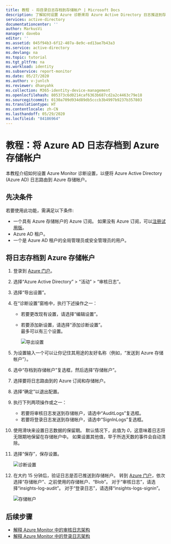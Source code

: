 ```yaml
---
title: 教程 - 将目录日志存档到存储帐户 | Microsoft Docs
description: 了解如何设置 Azure 诊断来将 Azure Active Directory 日志推送到存储帐户
services: active-directory
documentationcenter: ''
author: MarkusVi
manager: daveba
editor: ''
ms.assetid: 045f94b3-6f12-407a-8e9c-ed13ae7b43a3
ms.service: active-directory
ms.devlang: na
ms.topic: tutorial
ms.tgt_pltfrm: na
ms.workload: identity
ms.subservice: report-monitor
ms.date: 05/27/2020
ms.author: v-junlch
ms.reviewer: dhanyahk
ms.collection: M365-identity-device-management
ms.openlocfilehash: 805373c6d0214caf6363b687cd2a2c4463c79e18
ms.sourcegitcommit: 0130a709d934d89db5cccb3b4997b9237b357803
ms.translationtype: HT
ms.contentlocale: zh-CN
ms.lasthandoff: 05/29/2020
ms.locfileid: "84186964"
---
```

# <a name="tutorial-archive-azure-ad-logs-to-an-azure-storage-account"></a>教程：将 Azure AD 日志存档到 Azure 存储帐户

本教程介绍如何设置 Azure Monitor 诊断设置，以便将 Azure Active Directory (Azure AD) 日志路由到 Azure 存储帐户。

## <a name="prerequisites"></a>先决条件 

若要使用此功能，需满足以下条件:

* 一个具有 Azure 存储帐户的 Azure 订阅。 如果没有 Azure 订阅，可以[注册试用版](https://www.azure.cn/pricing/1rmb-trial/)。
* Azure AD 租户。
* 一个是 Azure AD 租户的全局管理员或安全管理员的用户。 

## <a name="archive-logs-to-an-azure-storage-account"></a>将日志存档到 Azure 存储帐户

1. 登录到 [Azure 门户](https://portal.azure.cn)。 

2. 选择“Azure Active Directory” > “活动” > “审核日志”。   

3. 选择“导出设置”。 

4. 在“诊断设置”窗格中，执行下述操作之一：
   * 若要更改现有设置，请选择“编辑设置”。
   * 若要添加新设置，请选择“添加诊断设置”。  
     最多可以有三个设置。 

     ![导出设置](./media/quickstart-azure-monitor-route-logs-to-storage-account/ExportSettings.png)

5. 为设置输入一个可以让你记住其用途的友好名称（例如，“发送到 Azure 存储帐户”）。 

6. 选中“存档到存储帐户”复选框，然后选择“存储帐户”。 

7. 选择要将日志路由到的 Azure 订阅和存储帐户。
 
8. 选择“确定”以退出配置。

9. 执行下列两项操作或之一：
    * 若要将审核日志发送到存储帐户，请选中“AuditLogs”复选框。 
    * 若要将登录日志发送到存储帐户，请选中“SignInLogs”复选框。

10. 使用滑块来设置日志数据的保留期。 默认情况下，此值为 *0*，这意味着日志将无限期地保留在存储帐户中。 如果设置其他值，早于所选天数的事件会自动清除。

11. 选择“保存”，保存设置。

    ![诊断设置](./media/quickstart-azure-monitor-route-logs-to-storage-account/DiagnosticSettings.png)

12. 在大约 15 分钟后，验证日志是否已推送到存储帐户。 转到 [Azure 门户](https://portal.azure.cn)，依次选择“存储帐户”、之前使用的存储帐户、“Blob”。  对于“审核日志”，请选择“insights-log-audit”。 对于“登录日志”，请选择“insights-logs-signin”。

    ![存储帐户](./media/quickstart-azure-monitor-route-logs-to-storage-account/StorageAccount.png)

## <a name="next-steps"></a>后续步骤

* [解释 Azure Monitor 中的审核日志架构](reference-azure-monitor-audit-log-schema.md)
* [解释 Azure Monitor 中的登录日志架构](reference-azure-monitor-sign-ins-log-schema.md)


